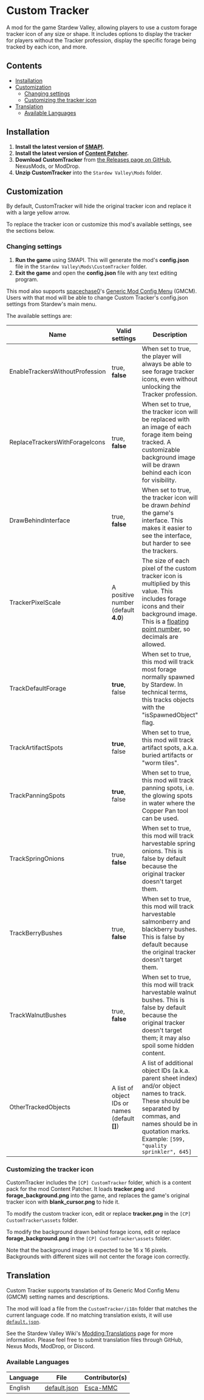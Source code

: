 # Custom Tracker
A mod for the game Stardew Valley, allowing players to use a custom forage tracker icon of any size or shape. It includes options to display the tracker for players without the Tracker profession, display the specific forage being tracked by each icon, and more.

## Contents
* [Installation](#installation)
* [Customization](#customization)
  * [Changing settings](#changing-settings)
  * [Customizing the tracker icon](#customizing-the-tracker-icon)
* [Translation](#translation)
	* [Available Languages](#available-languages)

## Installation
1. **Install the latest version of [SMAPI](https://smapi.io/).**
2. **Install the latest version of [Content Patcher](https://www.nexusmods.com/stardewvalley/mods/1915).**
3. **Download CustomTracker** from [the Releases page on GitHub](https://github.com/Esca-MMC/CustomTracker/releases), NexusMods, or ModDrop.
4. **Unzip CustomTracker** into the `Stardew Valley\Mods` folder.

## Customization

By default, CustomTracker will hide the original tracker icon and replace it with a large yellow arrow.

To replace the tracker icon or customize this mod's available settings, see the sections below.

### Changing settings

1. **Run the game** using SMAPI. This will generate the mod's **config.json** file in the `Stardew Valley\Mods\CustomTracker` folder.
2. **Exit the game** and open the **config.json** file with any text editing program.

This mod also supports [spacechase0](https://github.com/spacechase0)'s [Generic Mod Config Menu](https://spacechase0.com/mods/stardew-valley/generic-mod-config-menu/) (GMCM). Users with that mod will be able to change Custom Tracker's config.json settings from Stardew's main menu.

The available settings are:

Name | Valid settings | Description
-----|----------------|------------
EnableTrackersWithoutProfession | true, **false** | When set to true, the player will always be able to see forage tracker icons, even without unlocking the Tracker profession.
ReplaceTrackersWithForageIcons | true, **false** | When set to true, the tracker icon will be replaced with an image of each forage item being tracked. A customizable background image will be drawn behind each icon for visibility.
DrawBehindInterface | true, **false** | When set to true, the tracker icon will be drawn *behind* the game's interface. This makes it easier to see the interface, but harder to see the trackers.
TrackerPixelScale | A positive number (default **4.0**) | The size of each pixel of the custom tracker icon is multiplied by this value. This includes forage icons and their background image. This is a [floating point number](https://docs.microsoft.com/en-us/dotnet/csharp/language-reference/builtin-types/floating-point-numeric-types), so decimals are allowed.
TrackDefaultForage | **true**, false | When set to true, this mod will track most forage normally spawned by Stardew. In technical terms, this tracks objects with the "isSpawnedObject" flag.
TrackArtifactSpots | **true**, false | When set to true, this mod will track artifact spots, a.k.a. buried artifacts or "worm tiles".
TrackPanningSpots | **true**, false | When set to true, this mod will track panning spots, i.e. the glowing spots in water where the Copper Pan tool can be used.
TrackSpringOnions | true, **false** | When set to true, this mod will track harvestable spring onions. This is false by default because the original tracker  doesn't target them.
TrackBerryBushes | true, **false** | When set to true, this mod will track harvestable salmonberry and blackberry bushes. This is false by default because the original tracker doesn't target them.
TrackWalnutBushes | true, **false** | When set to true, this mod will track harvestable walnut bushes. This is false by default because the original tracker doesn't target them; it may also spoil some hidden content.
OtherTrackedObjects | A list of object IDs or names (default **[]**) | A list of additional object IDs (a.k.a. parent sheet index) and/or object names to track. These should be separated by commas, and names should be in quotation marks. Example: `[599, "quality sprinkler", 645]`


### Customizing the tracker icon

CustomTracker includes the `[CP] CustomTracker` folder, which is a content pack for the mod Content Patcher. It loads **tracker.png** and **forage_background.png** into the game, and replaces the game's original tracker icon with **blank_cursor.png** to hide it.

To modify the custom tracker icon, edit or replace **tracker.png** in the `[CP] CustomTracker\assets` folder.

To modify the background drawn behind forage icons, edit or replace **forage_background.png** in the `[CP] CustomTracker\assets` folder.

Note that the background image is expected to be 16 x 16 pixels. Backgrounds with different sizes will not center the forage icon correctly.

## Translation
Custom Tracker supports translation of its Generic Mod Config Menu (GMCM) setting names and descriptions.

The mod will load a file from the `CustomTracker/i18n` folder that matches the current language code. If no matching translation exists, it will use [`default.json`](https://github.com/Esca-MMC/CustomTracker/blob/master/CustomTracker/i18n/default.json).

See the Stardew Valley Wiki's [Modding:Translations](https://stardewvalleywiki.com/Modding:Translations) page for more information. Please feel free to submit translation files through GitHub, Nexus Mods, ModDrop, or Discord.

### Available Languages
Language | File | Contributor(s)
---------|------|------------
English | [default.json](https://github.com/Esca-MMC/CustomTracker/blob/master/CustomTracker/i18n/default.json) | [Esca-MMC](https://github.com/Esca-MMC)
